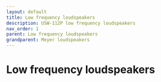 ```yaml
---
layout: default
title: Low frequency loudspeakers
description: USW-112P low frequency loudspeakers
nav_order: 1
parent: Low frequency loudspeakers
grandparent: Meyer loudspeakers
---
```


# Low frequency loudspeakers